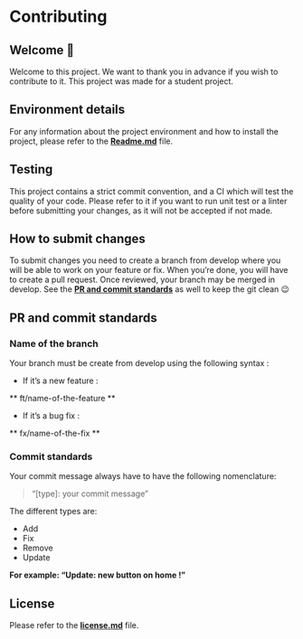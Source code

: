# Contributing

## Welcome 🎉

Welcome to this project. We want to thank you in advance if you wish to contribute to it. This project was made for a student project. 

## Environment details

For any information about the project environment and how to install the project, please refer to the **[Readme.md](https://github.com/HETIC-MT-P2021/CQRSES_GROUP5_CONSUMER/blob/main/README.md)** file.

## Testing

This project contains a strict commit convention, and a CI which will test the quality of your code. Please refer to it if you want to run unit test or a linter before submitting your changes, as it will not be accepted if not made.

## How to submit changes 

To submit changes you need to create a branch from develop where you will be able to work on your feature or fix. When you’re done, you will have to create a pull request. Once reviewed, your branch may be merged in develop. See the **[PR and commit standards](#pr-and-commit-standards)** as well to keep the git clean 😉 


## PR and commit standards

### Name of the branch

Your branch must be create from develop using the following syntax :

* If it’s a new feature : 

** ft/name-of-the-feature **

* If it’s a bug fix :

** fx/name-of-the-fix **


### Commit standards

Your commit message always have to have the following nomenclature:

> “[type]: your commit message”

The different types are:

- Add
- Fix
- Remove
- Update

**For example: “Update: new button on home !”**

## License

Please refer to the **[license.md](https://github.com/HETIC-MT-P2021/CQRSES_GROUP5_CONSUMER/blob/main/LICENSE.md)** file. 
